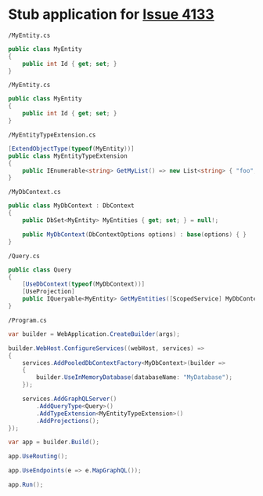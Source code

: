 # Stub application for [Issue 4133](https://github.com/ChilliCream/hotchocolate/issues/4133)

`/MyEntity.cs`
``` csharp
public class MyEntity
{
    public int Id { get; set; }
}
```

`/MyEntity.cs`
``` csharp
public class MyEntity
{
    public int Id { get; set; }
}
```

`/MyEntityTypeExtension.cs`
``` csharp
[ExtendObjectType(typeof(MyEntity))]
public class MyEntityTypeExtension
{
    public IEnumerable<string> GetMyList() => new List<string> { "foo", "bar" };
}
```

`/MyDbContext.cs`
``` csharp
public class MyDbContext : DbContext
{
    public DbSet<MyEntity> MyEntities { get; set; } = null!;

    public MyDbContext(DbContextOptions options) : base(options) { }
}
```

`/Query.cs`
``` csharp
public class Query
{
    [UseDbContext(typeof(MyDbContext))]
    [UseProjection]
    public IQueryable<MyEntity> GetMyEntities([ScopedService] MyDbContext dbContext) => dbContext.MyEntities;
}
```

`/Program.cs`
``` csharp
var builder = WebApplication.CreateBuilder(args);

builder.WebHost.ConfigureServices((webHost, services) =>
{
    services.AddPooledDbContextFactory<MyDbContext>(builder =>
    {
        builder.UseInMemoryDatabase(databaseName: "MyDatabase");
    });

    services.AddGraphQLServer()
        .AddQueryType<Query>()
        .AddTypeExtension<MyEntityTypeExtension>()
        .AddProjections();
});

var app = builder.Build();

app.UseRouting();

app.UseEndpoints(e => e.MapGraphQL());

app.Run();
```



